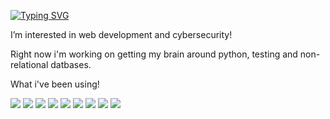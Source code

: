 
[![Typing SVG](https://readme-typing-svg.herokuapp.com/?lines=Hi+I'm+Fiona)](https://git.io/typing-svg)

I’m interested in web development and cybersecurity!

Right now i'm working on getting my brain around python, testing and non-relational datbases. 


What i've been using! 

[<img src='https://img.shields.io/badge/React-20232A?style=for-the-badge&logo=react&logoColor=61DAFB'>](<LINK>)
[<img src='https://img.shields.io/badge/HTML5-E34F26?style=for-the-badge&logo=html5&logoColor=white'>](<LINK>)
[<img src='https://img.shields.io/badge/CSS3-1572B6?style=for-the-badge&logo=css3&logoColor=white'>](<LINK>)
[<img src='https://img.shields.io/badge/JavaScript-F7DF1E?style=for-the-badge&logo=javascript&logoColor=black'>](<LINK>)
[<img src='https://img.shields.io/badge/Node.js-43853D?style=for-the-badge&logo=node.js&logoColor=white'>](<LINK>)
[<img src='https://img.shields.io/badge/Express.js-404D59?style=for-the-badge'>](<LINK>)
[<img src='https://img.shields.io/badge/PostgreSQL-316192?style=for-the-badge&logo=postgresql&logoColor=white'>](<LINK>)
[<img src='https://img.shields.io/badge/Netlify-00C7B7?style=for-the-badge&logo=netlify&logoColor=white'>](<LINK>)
[<img src='https://img.shields.io/badge/Jest-323330?style=for-the-badge&logo=Jest&logoColor=white'>](<LINK>)




<!---
fkit00/fkit00 is a ✨ special ✨ repository because its `README.md` (this file) appears on your GitHub profile.
You can click the Preview link to take a look at your changes.
--->
